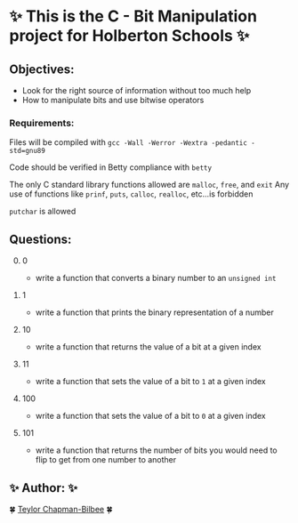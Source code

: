 # :sparkles: This is the C - Bit Manipulation project for Holberton Schools :sparkles:

## Objectives:

* Look for the right source of information without too much help
* How to manipulate bits and use bitwise operators


### Requirements:

Files will be compiled with ```gcc -Wall -Werror -Wextra -pedantic -std=gnu89```

Code should be verified in Betty compliance with ```betty```

The only C standard library functions allowed are ```malloc```, ```free```, and ```exit```
Any use of functions like ```prinf```, ```puts```, ```calloc```, ```realloc```, etc...is forbidden

```putchar``` is  allowed


## Questions:

0. 0
    * write a function that converts a binary number to an ```unsigned int```

1. 1
    * write a function that prints the binary representation of a number

2. 10
    * write a function that returns the value of a bit at a given index

3. 11
    * write a function that sets the value of a bit to ```1``` at a given index

4. 100
    * write a function that sets the value of a bit to ```0``` at a given index

5. 101
    * write a function that returns the number of bits you would need to flip to get from one number to another


## :sparkles: Author: :sparkles:
:four_leaf_clover: [Teylor Chapman-Bilbee](https://github.com/teylorchapman/) :four_leaf_clover:
